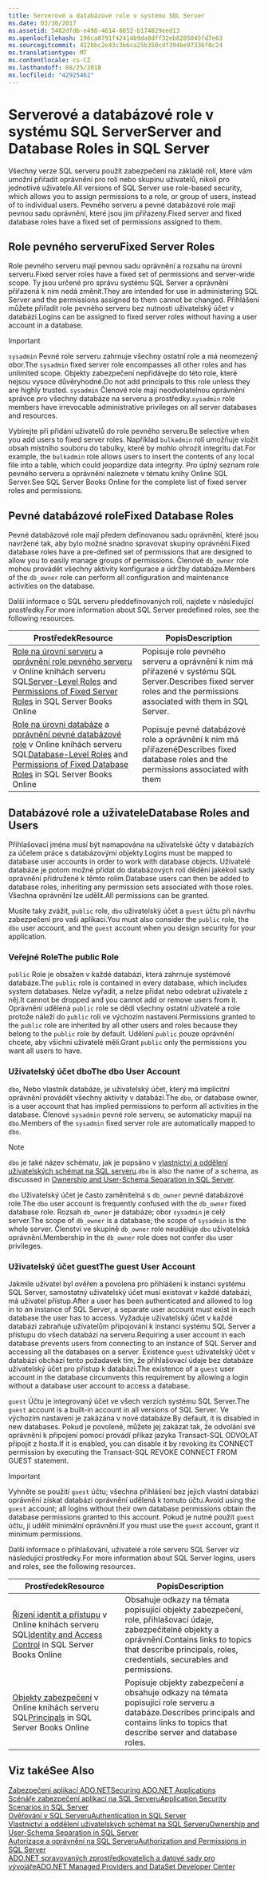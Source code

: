 ```yaml
---
title: Serverové a databázové role v systému SQL Server
ms.date: 03/30/2017
ms.assetid: 5482dfdb-e498-4614-8652-b174829eed13
ms.openlocfilehash: 196ca0791f42414b9da8dff32eb8285045fd7e63
ms.sourcegitcommit: 412bbc2e43c3b6ca25b358cdf394be97336f0c24
ms.translationtype: MT
ms.contentlocale: cs-CZ
ms.lasthandoff: 08/25/2018
ms.locfileid: "42925462"
---
```

# <a name="server-and-database-roles-in-sql-server"></a><span data-ttu-id="4995e-102">Serverové a databázové role v systému SQL Server</span><span class="sxs-lookup"><span data-stu-id="4995e-102">Server and Database Roles in SQL Server</span></span>
<span data-ttu-id="4995e-103">Všechny verze SQL serveru použít zabezpečení na základě rolí, které vám umožní přiřadit oprávnění pro roli nebo skupinu uživatelů, nikoli pro jednotlivé uživatele.</span><span class="sxs-lookup"><span data-stu-id="4995e-103">All versions of SQL Server use role-based security, which allows you to assign permissions to a role, or group of users, instead of to individual users.</span></span> <span data-ttu-id="4995e-104">Pevného serveru a pevné databázové role mají pevnou sadu oprávnění, které jsou jim přiřazeny.</span><span class="sxs-lookup"><span data-stu-id="4995e-104">Fixed server and fixed database roles have a fixed set of permissions assigned to them.</span></span>  
  
## <a name="fixed-server-roles"></a><span data-ttu-id="4995e-105">Role pevného serveru</span><span class="sxs-lookup"><span data-stu-id="4995e-105">Fixed Server Roles</span></span>  
 <span data-ttu-id="4995e-106">Role pevného serveru mají pevnou sadu oprávnění a rozsahu na úrovni serveru.</span><span class="sxs-lookup"><span data-stu-id="4995e-106">Fixed server roles have a fixed set of permissions and server-wide scope.</span></span> <span data-ttu-id="4995e-107">Ty jsou určené pro správu systému SQL Server a oprávnění přiřazená k nim nedá změnit.</span><span class="sxs-lookup"><span data-stu-id="4995e-107">They are intended for use in administering SQL Server and the permissions assigned to them cannot be changed.</span></span> <span data-ttu-id="4995e-108">Přihlášení můžete přiřadit role pevného serveru bez nutnosti uživatelský účet v databázi.</span><span class="sxs-lookup"><span data-stu-id="4995e-108">Logins can be assigned to fixed server roles without having a user account in a database.</span></span>  
  
> [!IMPORTANT]
>  <span data-ttu-id="4995e-109">`sysadmin` Pevné role serveru zahrnuje všechny ostatní role a má neomezený obor.</span><span class="sxs-lookup"><span data-stu-id="4995e-109">The `sysadmin` fixed server role encompasses all other roles and has unlimited scope.</span></span> <span data-ttu-id="4995e-110">Objekty zabezpečení nepřidávejte do této role, které nejsou vysoce důvěryhodné.</span><span class="sxs-lookup"><span data-stu-id="4995e-110">Do not add principals to this role unless they are highly trusted.</span></span> <span data-ttu-id="4995e-111">`sysadmin` Členové role mají neodvolatelnou oprávnění správce pro všechny databáze na serveru a prostředky.</span><span class="sxs-lookup"><span data-stu-id="4995e-111">`sysadmin` role members have irrevocable administrative privileges on all server databases and resources.</span></span>  
  
 <span data-ttu-id="4995e-112">Vybírejte při přidání uživatelů do role pevného serveru.</span><span class="sxs-lookup"><span data-stu-id="4995e-112">Be selective when you add users to fixed server roles.</span></span> <span data-ttu-id="4995e-113">Například `bulkadmin` rolí umožňuje vložit obsah místního souboru do tabulky, které by mohlo ohrozit integritu dat.</span><span class="sxs-lookup"><span data-stu-id="4995e-113">For example, the `bulkadmin` role allows users to insert the contents of any local file into a table, which could jeopardize data integrity.</span></span> <span data-ttu-id="4995e-114">Pro úplný seznam role pevného serveru a oprávnění naleznete v tématu knihy Online SQL Server.</span><span class="sxs-lookup"><span data-stu-id="4995e-114">See SQL Server Books Online for the complete list of fixed server roles and permissions.</span></span>  
  
## <a name="fixed-database-roles"></a><span data-ttu-id="4995e-115">Pevné databázové role</span><span class="sxs-lookup"><span data-stu-id="4995e-115">Fixed Database Roles</span></span>  
 <span data-ttu-id="4995e-116">Pevné databázové role mají předem definovanou sadu oprávnění, které jsou navržené tak, aby bylo možné snadno spravovat skupiny oprávnění.</span><span class="sxs-lookup"><span data-stu-id="4995e-116">Fixed database roles have a pre-defined set of permissions that are designed to allow you to easily manage groups of permissions.</span></span> <span data-ttu-id="4995e-117">Členové `db_owner` role mohou provádět všechny aktivity konfigurace a údržby databáze.</span><span class="sxs-lookup"><span data-stu-id="4995e-117">Members of the `db_owner` role can perform all configuration and maintenance activities on the database.</span></span>  
  
 <span data-ttu-id="4995e-118">Další informace o SQL serveru předdefinovaných rolí, najdete v následující prostředky.</span><span class="sxs-lookup"><span data-stu-id="4995e-118">For more information about SQL Server predefined roles, see the following resources.</span></span>  
  
|<span data-ttu-id="4995e-119">Prostředek</span><span class="sxs-lookup"><span data-stu-id="4995e-119">Resource</span></span>|<span data-ttu-id="4995e-120">Popis</span><span class="sxs-lookup"><span data-stu-id="4995e-120">Description</span></span>|  
|--------------|-----------------|  
|<span data-ttu-id="4995e-121">[Role na úrovni serveru](/sql/relational-databases/security/authentication-access/server-level-roles) a [oprávnění role pevného serveru](http://msdn.microsoft.com/library/ms175892.aspx) v Online knihách serveru SQL</span><span class="sxs-lookup"><span data-stu-id="4995e-121">[Server-Level Roles](/sql/relational-databases/security/authentication-access/server-level-roles) and [Permissions of Fixed Server Roles](http://msdn.microsoft.com/library/ms175892.aspx) in SQL Server Books Online</span></span>|<span data-ttu-id="4995e-122">Popisuje role pevného serveru a oprávnění k nim má přiřazené v systému SQL Server.</span><span class="sxs-lookup"><span data-stu-id="4995e-122">Describes fixed server roles and the permissions associated with them in SQL Server.</span></span>|  
|<span data-ttu-id="4995e-123">[Role na úrovni databáze](/sql/relational-databases/security/authentication-access/database-level-roles) a [oprávnění pevné databázové role](http://msdn.microsoft.com/library/ms189612.aspx) v Online knihách serveru SQL</span><span class="sxs-lookup"><span data-stu-id="4995e-123">[Database-Level Roles](/sql/relational-databases/security/authentication-access/database-level-roles) and [Permissions of Fixed Database Roles](http://msdn.microsoft.com/library/ms189612.aspx) in SQL Server Books Online</span></span>|<span data-ttu-id="4995e-124">Popisuje pevné databázové role a oprávnění k nim má přiřazené</span><span class="sxs-lookup"><span data-stu-id="4995e-124">Describes fixed database roles and the permissions associated with them</span></span>|  
  
## <a name="database-roles-and-users"></a><span data-ttu-id="4995e-125">Databázové role a uživatele</span><span class="sxs-lookup"><span data-stu-id="4995e-125">Database Roles and Users</span></span>  
 <span data-ttu-id="4995e-126">Přihlašovací jména musí být namapována na uživatelské účty v databázích za účelem práce s databázovými objekty.</span><span class="sxs-lookup"><span data-stu-id="4995e-126">Logins must be mapped to database user accounts in order to work with database objects.</span></span> <span data-ttu-id="4995e-127">Uživatelé databáze je potom možné přidat do databázových rolí dědění jakékoli sady oprávnění přidružené k těmto rolím.</span><span class="sxs-lookup"><span data-stu-id="4995e-127">Database users can then be added to database roles, inheriting any permission sets associated with those roles.</span></span> <span data-ttu-id="4995e-128">Všechna oprávnění lze udělit.</span><span class="sxs-lookup"><span data-stu-id="4995e-128">All permissions can be granted.</span></span>  
  
 <span data-ttu-id="4995e-129">Musíte taky zvážit, `public` role, `dbo` uživatelský účet a `guest` účtu při návrhu zabezpečení pro vaši aplikaci.</span><span class="sxs-lookup"><span data-stu-id="4995e-129">You must also consider the `public` role, the `dbo` user account, and the `guest` account when you design security for your application.</span></span>  
  
### <a name="the-public-role"></a><span data-ttu-id="4995e-130">Veřejné Role</span><span class="sxs-lookup"><span data-stu-id="4995e-130">The public Role</span></span>  
 <span data-ttu-id="4995e-131">`public` Role je obsažen v každé databázi, která zahrnuje systémové databáze.</span><span class="sxs-lookup"><span data-stu-id="4995e-131">The `public` role is contained in every database, which includes system databases.</span></span> <span data-ttu-id="4995e-132">Nelze vyřadit, a nelze přidat nebo odebrat uživatele z něj.</span><span class="sxs-lookup"><span data-stu-id="4995e-132">It cannot be dropped and you cannot add or remove users from it.</span></span> <span data-ttu-id="4995e-133">Oprávnění udělená `public` role se dědí všechny ostatní uživatelé a role protože náleží do `public` roli ve výchozím nastavení.</span><span class="sxs-lookup"><span data-stu-id="4995e-133">Permissions granted to the `public` role are inherited by all other users and roles because they belong to the `public` role by default.</span></span> <span data-ttu-id="4995e-134">Udělení `public` pouze oprávnění chcete, aby všichni uživatelé měli.</span><span class="sxs-lookup"><span data-stu-id="4995e-134">Grant `public` only the permissions you want all users to have.</span></span>  
  
### <a name="the-dbo-user-account"></a><span data-ttu-id="4995e-135">Uživatelský účet dbo</span><span class="sxs-lookup"><span data-stu-id="4995e-135">The dbo User Account</span></span>  
 <span data-ttu-id="4995e-136">`dbo`, Nebo vlastník databáze, je uživatelský účet, který má implicitní oprávnění provádět všechny aktivity v databázi.</span><span class="sxs-lookup"><span data-stu-id="4995e-136">The `dbo`, or database owner, is a user account that has implied permissions to perform all activities in the database.</span></span> <span data-ttu-id="4995e-137">Členové `sysadmin` pevné role serveru, se automaticky mapují na `dbo`.</span><span class="sxs-lookup"><span data-stu-id="4995e-137">Members of the `sysadmin` fixed server role are automatically mapped to `dbo`.</span></span>  
  
> [!NOTE]
>  <span data-ttu-id="4995e-138">`dbo` je také název schématu, jak je popsáno v [vlastnictví a oddělení uživatelských schémat na SQL serveru](../../../../../docs/framework/data/adonet/sql/ownership-and-user-schema-separation-in-sql-server.md).</span><span class="sxs-lookup"><span data-stu-id="4995e-138">`dbo` is also the name of a schema, as discussed in [Ownership and User-Schema Separation in SQL Server](../../../../../docs/framework/data/adonet/sql/ownership-and-user-schema-separation-in-sql-server.md).</span></span>  
  
 <span data-ttu-id="4995e-139">`dbo` Uživatelský účet je často zaměnitelná s `db_owner` pevné databázové role.</span><span class="sxs-lookup"><span data-stu-id="4995e-139">The `dbo` user account is frequently confused with the `db_owner` fixed database role.</span></span> <span data-ttu-id="4995e-140">Rozsah `db_owner` je databáze; obor `sysadmin` je celý server.</span><span class="sxs-lookup"><span data-stu-id="4995e-140">The scope of `db_owner` is a database; the scope of `sysadmin` is the whole server.</span></span> <span data-ttu-id="4995e-141">Členství ve skupině `db_owner` role neuděluje `dbo` uživatelská oprávnění.</span><span class="sxs-lookup"><span data-stu-id="4995e-141">Membership in the `db_owner` role does not confer `dbo` user privileges.</span></span>  
  
### <a name="the-guest-user-account"></a><span data-ttu-id="4995e-142">Uživatelský účet guest</span><span class="sxs-lookup"><span data-stu-id="4995e-142">The guest User Account</span></span>  
 <span data-ttu-id="4995e-143">Jakmile uživatel byl ověřen a povolena pro přihlášení k instanci systému SQL Server, samostatný uživatelský účet musí existovat v každé databázi, má uživatel přístup.</span><span class="sxs-lookup"><span data-stu-id="4995e-143">After a user has been authenticated and allowed to log in to an instance of SQL Server, a separate user account must exist in each database the user has to access.</span></span> <span data-ttu-id="4995e-144">Vyžaduje uživatelský účet v každé databázi zabraňuje uživatelům připojování k instanci systému SQL Server a přístupu do všech databází na serveru.</span><span class="sxs-lookup"><span data-stu-id="4995e-144">Requiring a user account in each database prevents users from connecting to an instance of SQL Server and accessing all the databases on a server.</span></span> <span data-ttu-id="4995e-145">Existence `guest` uživatelský účet v databázi obchází tento požadavek tím, že přihlašovací údaje bez databáze uživatelský účet pro přístup k databázi.</span><span class="sxs-lookup"><span data-stu-id="4995e-145">The existence of a `guest` user account in the database circumvents this requirement by allowing a login without a database user account to access a database.</span></span>  
  
 <span data-ttu-id="4995e-146">`guest` Účtu je integrovaný účet ve všech verzích systému SQL Server.</span><span class="sxs-lookup"><span data-stu-id="4995e-146">The `guest` account is a built-in account in all versions of SQL Server.</span></span> <span data-ttu-id="4995e-147">Ve výchozím nastavení je zakázána v nové databáze.</span><span class="sxs-lookup"><span data-stu-id="4995e-147">By default, it is disabled in new databases.</span></span> <span data-ttu-id="4995e-148">Pokud je povolené, můžete jej zakázat tak, že odvolání své oprávnění k připojení pomocí provádí příkaz jazyka Transact-SQL ODVOLAT připojit z hosta.</span><span class="sxs-lookup"><span data-stu-id="4995e-148">If it is enabled, you can disable it by revoking its CONNECT permission by executing the Transact-SQL REVOKE CONNECT FROM GUEST statement.</span></span>  
  
> [!IMPORTANT]
>  <span data-ttu-id="4995e-149">Vyhněte se použití `guest` účtu; všechna přihlášení bez jejich vlastní databázi oprávnění získat databázi oprávnění udělená k tomuto účtu.</span><span class="sxs-lookup"><span data-stu-id="4995e-149">Avoid using the `guest` account; all logins without their own database permissions obtain the database permissions granted to this account.</span></span> <span data-ttu-id="4995e-150">Pokud je nutné použít `guest` účtu, jí udělit minimální oprávnění.</span><span class="sxs-lookup"><span data-stu-id="4995e-150">If you must use the `guest` account, grant it minimum permissions.</span></span>  
  
 <span data-ttu-id="4995e-151">Další informace o přihlašování, uživatelé a role serveru SQL Server viz následující prostředky.</span><span class="sxs-lookup"><span data-stu-id="4995e-151">For more information about SQL Server logins, users and roles, see the following resources.</span></span>  
  
|<span data-ttu-id="4995e-152">Prostředek</span><span class="sxs-lookup"><span data-stu-id="4995e-152">Resource</span></span>|<span data-ttu-id="4995e-153">Popis</span><span class="sxs-lookup"><span data-stu-id="4995e-153">Description</span></span>|  
|--------------|-----------------|  
|<span data-ttu-id="4995e-154">[Řízení identit a přístupu](http://msdn.microsoft.com/library/bb510418.aspx) v Online knihách serveru SQL</span><span class="sxs-lookup"><span data-stu-id="4995e-154">[Identity and Access Control](http://msdn.microsoft.com/library/bb510418.aspx) in SQL Server Books Online</span></span>|<span data-ttu-id="4995e-155">Obsahuje odkazy na témata popisující objekty zabezpečení, role, přihlašovací údaje, zabezpečitelné objekty a oprávnění.</span><span class="sxs-lookup"><span data-stu-id="4995e-155">Contains links to topics that describe principals, roles, credentials, securables and permissions.</span></span>|  
|<span data-ttu-id="4995e-156">[Objekty zabezpečení](/sql/relational-databases/security/authentication-access/principals-database-engine) v Online knihách serveru SQL</span><span class="sxs-lookup"><span data-stu-id="4995e-156">[Principals](/sql/relational-databases/security/authentication-access/principals-database-engine) in SQL Server Books Online</span></span>|<span data-ttu-id="4995e-157">Popisuje objekty zabezpečení a obsahuje odkazy na témata popisující role serveru a databáze.</span><span class="sxs-lookup"><span data-stu-id="4995e-157">Describes principals and contains links to topics that describe server and database roles.</span></span>|  
  
## <a name="see-also"></a><span data-ttu-id="4995e-158">Viz také</span><span class="sxs-lookup"><span data-stu-id="4995e-158">See Also</span></span>  
 [<span data-ttu-id="4995e-159">Zabezpečení aplikací ADO.NET</span><span class="sxs-lookup"><span data-stu-id="4995e-159">Securing ADO.NET Applications</span></span>](../../../../../docs/framework/data/adonet/securing-ado-net-applications.md)  
 [<span data-ttu-id="4995e-160">Scénáře zabezpečení aplikací na SQL Serveru</span><span class="sxs-lookup"><span data-stu-id="4995e-160">Application Security Scenarios in SQL Server</span></span>](../../../../../docs/framework/data/adonet/sql/application-security-scenarios-in-sql-server.md)  
 [<span data-ttu-id="4995e-161">Ověřování v SQL Serveru</span><span class="sxs-lookup"><span data-stu-id="4995e-161">Authentication in SQL Server</span></span>](../../../../../docs/framework/data/adonet/sql/authentication-in-sql-server.md)  
 [<span data-ttu-id="4995e-162">Vlastnictví a oddělení uživatelských schémat na SQL Serveru</span><span class="sxs-lookup"><span data-stu-id="4995e-162">Ownership and User-Schema Separation in SQL Server</span></span>](../../../../../docs/framework/data/adonet/sql/ownership-and-user-schema-separation-in-sql-server.md)  
 [<span data-ttu-id="4995e-163">Autorizace a oprávnění na SQL Serveru</span><span class="sxs-lookup"><span data-stu-id="4995e-163">Authorization and Permissions in SQL Server</span></span>](../../../../../docs/framework/data/adonet/sql/authorization-and-permissions-in-sql-server.md)  
 [<span data-ttu-id="4995e-164">ADO.NET spravovaných zprostředkovatelích a datové sady pro vývojáře</span><span class="sxs-lookup"><span data-stu-id="4995e-164">ADO.NET Managed Providers and DataSet Developer Center</span></span>](http://go.microsoft.com/fwlink/?LinkId=217917)
